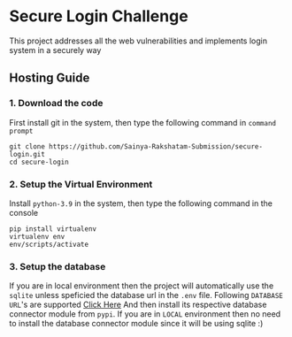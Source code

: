 # Secure Login Challenge
This project addresses all the web vulnerabilities and implements login system in a securely way
## **Hosting Guide**

### 1. Download the code
First install git in the system, then type the following command in `command prompt`
```console
git clone https://github.com/Sainya-Rakshatam-Submission/secure-login.git
cd secure-login
```

### 2. Setup the Virtual Environment
Install `python-3.9` in the system, then type the following command in the console
```console
pip install virtualenv
virtualenv env
env/scripts/activate
```

### 3. Setup the database
If you are in local environment then the project will automatically use the `sqlite` unless speficied the database url in the `.env` file.
Following `DATABASE URL`'s are supported [Click Here](https://github.com/jacobian/dj-database-url#url-schema)
And then install its respective database connector module from `pypi`.
If you are in `LOCAL` environment then no need to install the database connector module since it will be using sqlite :)
